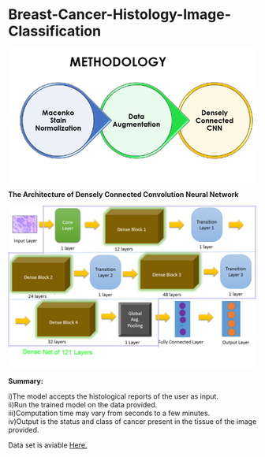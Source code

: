 # Breast-Cancer-Histology-Image-Classification
                                                 

![Methodology](/Image/Methods.PNG)

**The Architecture of Densely Connected Convolution Neural Network**

![DenseNet](/Image/DenseNet.PNG)

**Summary:**

i)The model accepts the histological reports of the user as input.                                                                        
ii)Run the trained model on the data provided.                                                                                             
iii)Computation time may vary from seconds to a few minutes.                                                                              
iv)Output is the status and class of cancer present in the tissue of the image provided.  

Data set is aviable [Here.](https://rdm.inesctec.pt/dataset/nis-2017-003)
